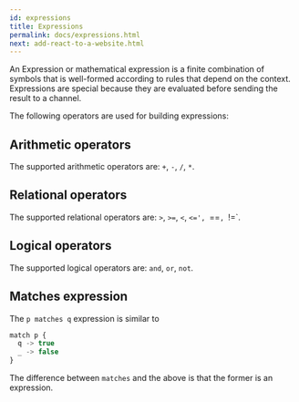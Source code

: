 ```yaml
---
id: expressions
title: Expressions
permalink: docs/expressions.html
next: add-react-to-a-website.html
---
```

An Expression or mathematical expression is a finite combination of symbols that is well-formed according to rules that depend on the context. 
Expressions are special because they are evaluated before sending the result to a channel. 

The following operators are used for building expressions:

## Arithmetic operators
The supported arithmetic operators are: `+`, `-`, `/`, `*`.

## Relational operators
The supported relational operators are: `>`, `>=`, `<`, `<=', `==`, `!=`.

## Logical operators
The supported logical operators are: `and`, `or`, `not`.

## Matches expression
The `p matches q` expression is similar to  
```javascript
match p {
  q -> true
  _ -> false
}
```
The difference between `matches` and the above is that the former is an expression.
